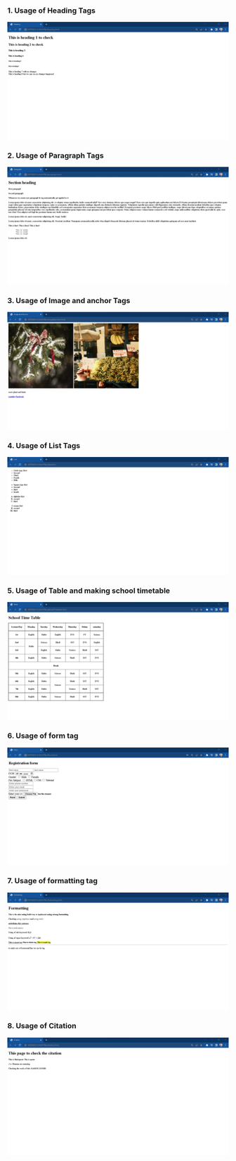 ### 1. Usage of Heading Tags

![](./Output/1.heading%20.jpg)

### 2. Usage of Paragraph Tags

![](./Output/2.paragraph%20.jpg)

### 3. Usage of Image and anchor Tags

![](./Output/3.image%26anchor.jpg)

### 4. Usage of List Tags

![](./Output/4.lists%20.jpg)

### 5. Usage of Table and making school timetable

![](./Output/5.schoolTimetable.jpg)

### 6. Usage of form tag

![](./Output/6.forms%20.jpg)

### 7. Usage of formatting tag

![](./Output/7.formatting%20.jpg)

### 8. Usage of Citation

![](./Output/8.citation.jpg)
